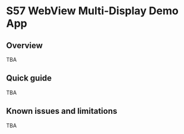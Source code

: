 # S57 WebView Multi-Display Demo App 

## Overview

TBA

## Quick guide

TBA

## Known issues and limitations

TBA
